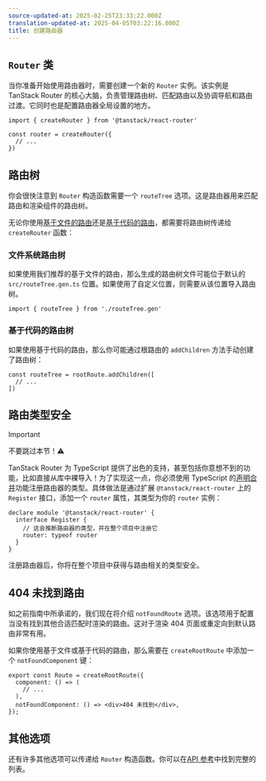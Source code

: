 ```yaml
---
source-updated-at: 2025-02-25T23:33:22.000Z
translation-updated-at: 2025-04-05T03:22:16.000Z
title: 创建路由器
---
```


## `Router` 类

当你准备开始使用路由器时，需要创建一个新的 `Router` 实例。该实例是 TanStack Router 的核心大脑，负责管理路由树、匹配路由以及协调导航和路由过渡。它同时也是配置路由器全局设置的地方。

```tsx
import { createRouter } from '@tanstack/react-router'

const router = createRouter({
  // ...
})
```

## 路由树

你会很快注意到 `Router` 构造函数需要一个 `routeTree` 选项。这是路由器用来匹配路由和渲染组件的路由树。

无论你使用[基于文件的路由](../routing/file-based-routing.md)还是[基于代码的路由](../routing/code-based-routing.md)，都需要将路由树传递给 `createRouter` 函数：

### 文件系统路由树

如果使用我们推荐的基于文件的路由，那么生成的路由树文件可能位于默认的 `src/routeTree.gen.ts` 位置。如果使用了自定义位置，则需要从该位置导入路由树。

```tsx
import { routeTree } from './routeTree.gen'
```

### 基于代码的路由树

如果使用基于代码的路由，那么你可能通过根路由的 `addChildren` 方法手动创建了路由树：

```tsx
const routeTree = rootRoute.addChildren([
  // ...
])
```

## 路由类型安全

> [!IMPORTANT]
> 不要跳过本节！⚠️

TanStack Router 为 TypeScript 提供了出色的支持，甚至包括你意想不到的功能，比如直接从库中裸导入！为了实现这一点，你必须使用 TypeScript 的[声明合并](https://www.typescriptlang.org/docs/handbook/declaration-merging.html)功能注册路由器的类型。具体做法是通过扩展 `@tanstack/react-router` 上的 `Register` 接口，添加一个 `router` 属性，其类型为你的 `router` 实例：

```tsx
declare module '@tanstack/react-router' {
  interface Register {
    // 这会推断路由器的类型，并在整个项目中注册它
    router: typeof router
  }
}
```

注册路由器后，你将在整个项目中获得与路由相关的类型安全。

## 404 未找到路由

如之前指南中所承诺的，我们现在将介绍 `notFoundRoute` 选项。该选项用于配置当没有找到其他合适匹配时渲染的路由。这对于渲染 404 页面或重定向到默认路由非常有用。

如果你使用基于文件或基于代码的路由，那么需要在 `createRootRoute` 中添加一个 `notFoundComponent` 键：

```tsx
export const Route = createRootRoute({
  component: () => (
    // ...
  ),
  notFoundComponent: () => <div>404 未找到</div>,
});
```

## 其他选项

还有许多其他选项可以传递给 `Router` 构造函数。你可以在[API 参考](../api/router/RouterOptionsType.md)中找到完整的列表。
